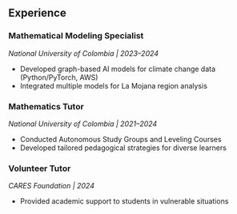 ## Experience

### Mathematical Modeling Specialist  

*National University of Colombia | 2023–2024* 

- Developed graph-based AI models for climate change data (Python/PyTorch, AWS)  
- Integrated multiple models for La Mojana region analysis  

### Mathematics Tutor  

*National University of Colombia | 2021–2024*  

- Conducted Autonomous Study Groups and Leveling Courses  
- Developed tailored pedagogical strategies for diverse learners  

### Volunteer Tutor  

*CARES Foundation | 2024*  

- Provided academic support to students in vulnerable situations  
